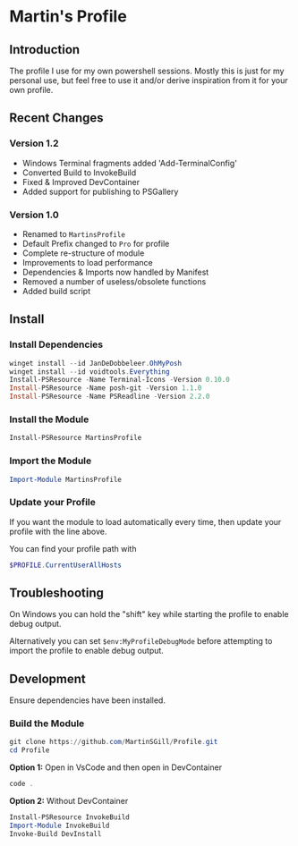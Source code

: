 # Martin's Profile

## Introduction

The profile I use for my own powershell sessions. Mostly this is just for my
personal use, but feel free to use it and/or derive inspiration from it for
your own profile.

## Recent Changes

### Version 1.2

* Windows Terminal fragments added 'Add-TerminalConfig'
* Converted Build to InvokeBuild
* Fixed & Improved DevContainer
* Added support for publishing to PSGallery

### Version 1.0

* Renamed to `MartinsProfile`
* Default Prefix changed to `Pro` for profile
* Complete re-structure of module
* Improvements to load performance
* Dependencies & Imports now handled by Manifest
* Removed a number of useless/obsolete functions
* Added build script

## Install

### Install Dependencies

```powershell
winget install --id JanDeDobbeleer.OhMyPosh
winget install --id voidtools.Everything
Install-PSResource -Name Terminal-Icons -Version 0.10.0
Install-PSResource -Name posh-git -Version 1.1.0
Install-PSResource -Name PSReadline -Version 2.2.0
```

### Install the Module

```powershell
Install-PSResource MartinsProfile
```

### Import the Module

```powershell
Import-Module MartinsProfile
```

### Update your Profile

If you want the module to load automatically every time, then update your
profile with the line above.

You can find your profile path with

```powershell
$PROFILE.CurrentUserAllHosts
```

## Troubleshooting

On Windows you can hold the "shift" key while starting the profile to enable
debug output.

Alternatively you can set `$env:MyProfileDebugMode` before attempting to import
the profile to enable debug output.

## Development

Ensure dependencies have been installed.

### Build the Module

```powershell
git clone https://github.com/MartinSGill/Profile.git
cd Profile
```

**Option 1:** Open in VsCode and then open in DevContainer

```powershell
code .
```

**Option 2:** Without DevContainer

```powershell
Install-PSResource InvokeBuild
Import-Module InvokeBuild
Invoke-Build DevInstall
```
